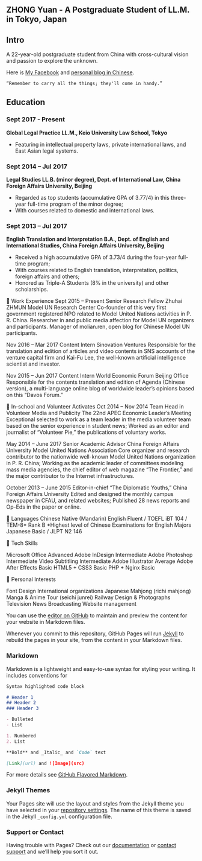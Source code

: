 ## ZHONG Yuan - A Postgraduate Student of LL.M. in Tokyo, Japan

## Intro

A 22-year-old postgraduate student from China with cross-cultural vision and passion to explore the unknown.

Here is [My Facebook](https://Facebook.com/ZHONG.Yuan.ZHMUN/) and [personal blog in Chinese](https://www.kobayashi-lab.org/).

```markdown
“Remember to carry all the things; they'll come in handy.”

```

## Education

### Sept 2017 - Present

**Global Legal Practice LL.M., Keio University Law School, Tokyo**

- Featuring in intellectual property laws, private international laws, and East Asian legal systems.

### Sept 2014 – Jul 2017

**Legal Studies LL.B. (minor degree), Dept. of International Law, China Foreign Affairs University, Beijing**

- Regarded as top students (accumulative GPA of 3.77/4) in this three-year full-time program of the minor degree;
- With courses related to domestic and international laws.

### Sept 2013 – Jul 2017

**English Translation and Interpretation B.A., Dept. of English and International Studies, China Foreign Affairs University, Beijing**

- Received a high accumulative GPA of 3.73/4 during the four-year full-time program;
- With courses related to English translation, interpretation, politics, foreign affairs and others;
- Honored as Triple-A Students (8% in the university) and other scholarships.
 
	Work Experience
Sept 2015 – Present
Senior Research Fellow
Zhuhai ZHMUN Model UN Research Center 
Co-founder of this very first government registered NPO related to Model United Nations activities in P. R. China.
Researcher in and public media affection for Model UN organizers and participants.
Manager of molian.ren, open blog for Chinese Model UN participants.

Nov 2016 – Mar 2017
Content Intern
Sinovation Ventures
Responsible for the translation and edition of articles and video contents in SNS accounts of the venture capital firm and Kai-Fu Lee, the well-known artificial intelligence scientist and investor. 

Nov 2015 – Jun 2017
Content Intern
World Economic Forum Beijing Office
Responsible for the contents translation and edition of Agenda (Chinese version), a multi-language online blog of worldwide leader’s opinions based on this “Davos Forum.”
 
	In-school and Volunteer Activates
Oct 2014 – Nov 2014
Team Head in Volunteer Media and Publicity
The 22nd APEC Economic Leader’s Meeting
Exceptional selected to work as a team leader in the media volunteer team based on the senior experience in student news;
Worked as an editor and journalist of “Volunteer Pie,” the publications of voluntary works.

May 2014 – June 2017
Senior Academic Advisor
China Foreign Affairs University Model United Nations Association
Core organizer and research contributor to the nationwide well-known Model United Nations organization in P. R. China;
Working as the academic leader of committees modeling mass media agencies, the chief editor of web magazine “The Frontier,” and the major contributor to the Internet infrastructures.

October 2013 – June 2015
Editor-in-chief
“The Diplomatic Youths,” China Foreign Affairs University
Edited and designed the monthly campus newspaper in CFAU, and related websites;
Published 28 news reports and Op-Eds in the paper or online.

	Languages
Chinese	Native (Mandarin)
English	Fluent / TOEFL iBT 104 / TEM-8* Rank B *Highest level of Chinese Examinations for English Majors
Japanese	Basic / JLPT N2 146

	Tech Skills
 
Microsoft Office		Advanced
Adobe InDesign		Intermediate
Adobe Photoshop		Intermediate
Video Subtitling		Intermediate
Adobe Illustrator		Average
Adobe After Effects	Basic
HTML5 + CSS3			Basic
PHP + Nginx			Basic
 

	Personal Interests
 
Font Design
International organizations
Japanese Mahjong (richi mahjong)
Manga & Anime Tour (seichi junrei)
Railway Design & Photographs
Television News Broadcasting
Website management












You can use the [editor on GitHub](https://github.com/yzhong64/yzhong64.github.io/edit/master/index.md) to maintain and preview the content for your website in Markdown files.

Whenever you commit to this repository, GitHub Pages will run [Jekyll](https://jekyllrb.com/) to rebuild the pages in your site, from the content in your Markdown files.

### Markdown

Markdown is a lightweight and easy-to-use syntax for styling your writing. It includes conventions for

```markdown
Syntax highlighted code block

# Header 1
## Header 2
### Header 3

- Bulleted
- List

1. Numbered
2. List

**Bold** and _Italic_ and `Code` text

[Link](url) and ![Image](src)
```

For more details see [GitHub Flavored Markdown](https://guides.github.com/features/mastering-markdown/).

### Jekyll Themes

Your Pages site will use the layout and styles from the Jekyll theme you have selected in your [repository settings](https://github.com/yzhong64/yzhong64.github.io/settings). The name of this theme is saved in the Jekyll `_config.yml` configuration file.

### Support or Contact

Having trouble with Pages? Check out our [documentation](https://help.github.com/categories/github-pages-basics/) or [contact support](https://github.com/contact) and we’ll help you sort it out.
